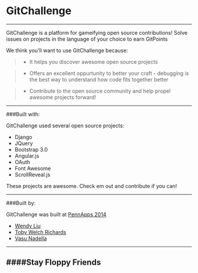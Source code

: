 GitChallenge
=========
---
GitChallenge is a platform for gameifying open source contributions! Solve issues on projects in the language of your choice to earn GitPoints

We think you'll want to use GitChallenge because:

  >- It helps you discover awesome open source projects
  
  >- Offers an excellent oppurtunity to better your craft -     debugging is the best way to understand how code fits        together better
  
  >- Contribute to the open source community and help propel awesome projects forward!

---
###Built with:

GitChallenge used several open source projects:

* Django
* JQuery
* Bootstrap 3.0
* Angular.js
* OAuth
* Font Awesome
* ScrollReveal.js 

These projects are awesome. Check em out and contribute if you can!

---
###Built by:

GitChallenge was built at [PennApps 2014](http://2014s.pennapps.com/) 

- [Wendy Liu](http://twitter.com/dellsystem)
- [Toby Welch Richards](http://twitter.com/tlornewr)
- [Vasu Nadella](http://twitter.com/vasunadella)

---

####Stay Floppy Friends 
---